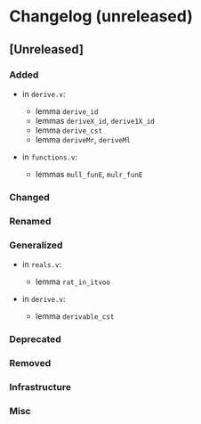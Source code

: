 # Changelog (unreleased)

## [Unreleased]

### Added

- in `derive.v`:
  + lemma `derive_id`
  + lemmas `deriveX_id`, `derive1X_id`
  + lemma `derive_cst`
  + lemma `deriveMr`, `deriveMl`

- in `functions.v`:
  + lemmas `mull_funE`, `mulr_funE`

### Changed

### Renamed

### Generalized
- in `reals.v`:
  + lemma `rat_in_itvoo`

- in `derive.v`:
  + lemma `derivable_cst`

### Deprecated

### Removed

### Infrastructure

### Misc
